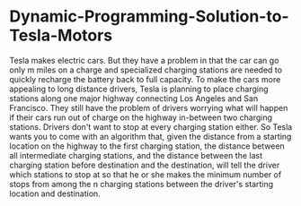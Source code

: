 Dynamic-Programming-Solution-to-Tesla-Motors
============================================

Tesla makes electric cars. But they have a problem in that the car can go only m miles on a charge and specialized charging stations are needed to quickly recharge the battery back to full capacity. To make the cars more appealing to long distance drivers, Tesla is planning to place charging stations along one major highway connecting Los Angeles and San Francisco. They still have the problem of drivers worrying what will happen if their cars run out of charge on the highway in-between two charging stations. Drivers don't want to stop at every charging station either. So Tesla wants you to come with an algorithm that, given the distance from a starting location on the highway to the first charging station, the distance between all intermediate charging stations, and the distance between the last charging station before destination and the destination, will tell the driver which stations to stop at so that he or she makes the minimum number of stops from among the n charging stations between the driver's starting location and destination.
